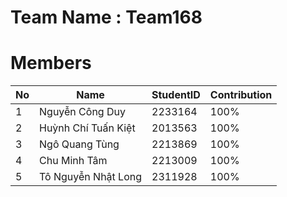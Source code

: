 # Team Name : Team168
# Members 

| No | Name                    | StudentID | Contribution |
|----|-------------------------|-----------|--------------|
| 1  | Nguyễn Công Duy         | 2233164   | 100%         |
| 2  | Huỳnh Chí Tuấn Kiệt     | 2013563   | 100%         |
| 3  | Ngô Quang Tùng          | 2213869   | 100%         |
| 4  | Chu Minh Tâm            | 2213009   | 100%         |
| 5  | Tô Nguyễn Nhật Long     | 2311928   | 100%         |

